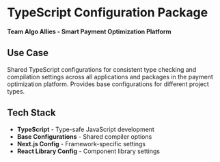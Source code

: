 # TypeScript Configuration Package

**Team Algo Allies - Smart Payment Optimization Platform**

## Use Case

Shared TypeScript configurations for consistent type checking and compilation settings across all applications and packages in the payment optimization platform. Provides base configurations for different project types.

## Tech Stack

- **TypeScript** - Type-safe JavaScript development
- **Base Configurations** - Shared compiler options
- **Next.js Config** - Framework-specific settings
- **React Library Config** - Component library settings
